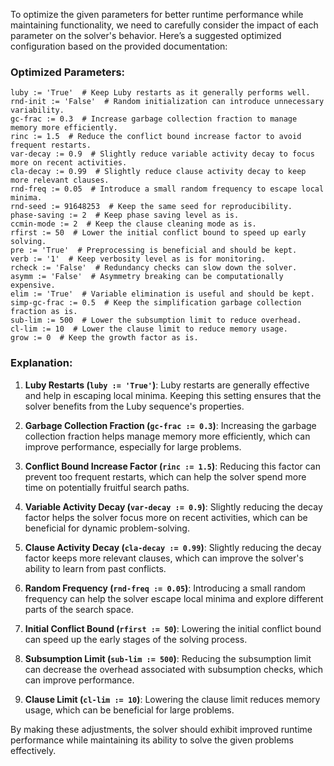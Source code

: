 To optimize the given parameters for better runtime performance while maintaining functionality, we need to carefully consider the impact of each parameter on the solver's behavior. Here’s a suggested optimized configuration based on the provided documentation:

### Optimized Parameters:
```plaintext
luby := 'True'  # Keep Luby restarts as it generally performs well.
rnd-init := 'False'  # Random initialization can introduce unnecessary variability.
gc-frac := 0.3  # Increase garbage collection fraction to manage memory more efficiently.
rinc := 1.5  # Reduce the conflict bound increase factor to avoid frequent restarts.
var-decay := 0.9  # Slightly reduce variable activity decay to focus more on recent activities.
cla-decay := 0.99  # Slightly reduce clause activity decay to keep more relevant clauses.
rnd-freq := 0.05  # Introduce a small random frequency to escape local minima.
rnd-seed := 91648253  # Keep the same seed for reproducibility.
phase-saving := 2  # Keep phase saving level as is.
ccmin-mode := 2  # Keep the clause cleaning mode as is.
rfirst := 50  # Lower the initial conflict bound to speed up early solving.
pre := 'True'  # Preprocessing is beneficial and should be kept.
verb := '1'  # Keep verbosity level as is for monitoring.
rcheck := 'False'  # Redundancy checks can slow down the solver.
asymm := 'False'  # Asymmetry breaking can be computationally expensive.
elim := 'True'  # Variable elimination is useful and should be kept.
simp-gc-frac := 0.5  # Keep the simplification garbage collection fraction as is.
sub-lim := 500  # Lower the subsumption limit to reduce overhead.
cl-lim := 10  # Lower the clause limit to reduce memory usage.
grow := 0  # Keep the growth factor as is.
```

### Explanation:
1. **Luby Restarts (`luby := 'True'`)**: Luby restarts are generally effective and help in escaping local minima. Keeping this setting ensures that the solver benefits from the Luby sequence's properties.

2. **Garbage Collection Fraction (`gc-frac := 0.3`)**: Increasing the garbage collection fraction helps manage memory more efficiently, which can improve performance, especially for large problems.

3. **Conflict Bound Increase Factor (`rinc := 1.5`)**: Reducing this factor can prevent too frequent restarts, which can help the solver spend more time on potentially fruitful search paths.

4. **Variable Activity Decay (`var-decay := 0.9`)**: Slightly reducing the decay factor helps the solver focus more on recent activities, which can be beneficial for dynamic problem-solving.

5. **Clause Activity Decay (`cla-decay := 0.99`)**: Slightly reducing the decay factor keeps more relevant clauses, which can improve the solver's ability to learn from past conflicts.

6. **Random Frequency (`rnd-freq := 0.05`)**: Introducing a small random frequency can help the solver escape local minima and explore different parts of the search space.

7. **Initial Conflict Bound (`rfirst := 50`)**: Lowering the initial conflict bound can speed up the early stages of the solving process.

8. **Subsumption Limit (`sub-lim := 500`)**: Reducing the subsumption limit can decrease the overhead associated with subsumption checks, which can improve performance.

9. **Clause Limit (`cl-lim := 10`)**: Lowering the clause limit reduces memory usage, which can be beneficial for large problems.

By making these adjustments, the solver should exhibit improved runtime performance while maintaining its ability to solve the given problems effectively.